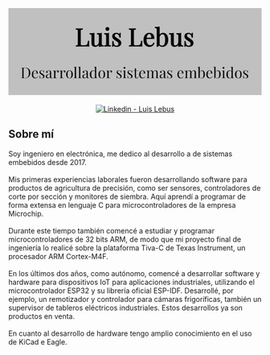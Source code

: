 [![Header](assets/banner.png "Header")](https://luislebus.github.io/portfolio)

<p align="center">
    <a href="https://www.linkedin.com/in/LuisLebus" target="blank" style="margin: 0 20px;">
      <img align="center" src="https://simpleicons.org/icons/linkedin.svg" alt="Linkedin - Luis Lebus" height="28px" width="28px" />
    </a>
</p>


## Sobre mí
Soy ingeniero en electrónica, me dedico al desarrollo a de sistemas embebidos desde 2017.
<br>
<br>
Mis primeras experiencias laborales fueron desarrollando software para productos de agricultura de precisión, como ser sensores, controladores de corte por sección y monitores de siembra. Aquí aprendí a programar de forma extensa en lenguaje C para microcontroladores de la empresa Microchip.
<br>
<br>
Durante este tiempo también comencé a estudiar y programar microcontroladores de 32 bits ARM, de modo que mi proyecto final de ingeniería lo realicé sobre la plataforma Tiva-C de Texas Instrument, un procesador ARM Cortex-M4F.
<br>
<br>
En los últimos dos años, como autónomo, comencé a desarrollar software y hardware para dispositivos IoT para aplicaciones industriales, utilizando el microcontrolador ESP32 y su librería oficial ESP-IDF. Desarrollé, por ejemplo, un remotizador y controlador para cámaras frigoríficas, también un supervisor de tableros eléctricos industriales. Estos desarrollos ya son productos en venta.
<br>
<br>
En cuanto al desarrollo de hardware tengo amplio conocimiento en el uso de KiCad e Eagle.
